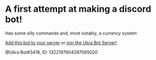 # A first attempt at making a discord bot!
Has some silly commands and, most notably, a currency system

[Add this bot to your server](https://discord.com/oauth2/authorize?client_id=1322197604297085020&permissions=268635136&integration_type=0&scope=bot)
or
[join the Ukra Bot Server!](https://discord.gg/n24Bbdjg43)

@Ukra Bot#3418, ID: 1322197604297085020
